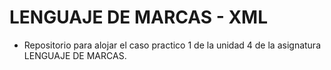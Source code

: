 # LENGUAJE DE MARCAS - XML
- Repositorio para alojar el caso practico 1 de la unidad 4 de la asignatura LENGUAJE DE MARCAS.